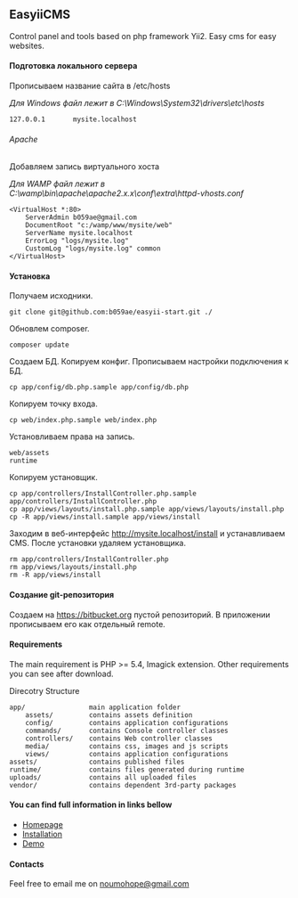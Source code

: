 ## EasyiiCMS
Control panel and tools based on php framework Yii2. Easy cms for easy websites.


#### Подготовка локального сервера

Прописываем название сайта в /etc/hosts

*Для Windows файл лежит в C:\Windows\System32\drivers\etc\hosts*

    127.0.0.1       mysite.localhost

###### Apache

Добавляем запись виртуального хоста

*Для WAMP файл лежит в C:\wamp\bin\apache\apache2.x.x\conf\extra\httpd-vhosts.conf*

    <VirtualHost *:80>
        ServerAdmin b059ae@gmail.com
        DocumentRoot "c:/wamp/www/mysite/web"
        ServerName mysite.localhost
        ErrorLog "logs/mysite.log"
        CustomLog "logs/mysite.log" common
    </VirtualHost>
    
    
#### Установка
Получаем исходники.

    git clone git@github.com:b059ae/easyii-start.git ./
  
Обновлем composer.

    composer update
    
Создаем БД. Копируем конфиг. Прописываем настройки подключения к БД.
 
    cp app/config/db.php.sample app/config/db.php
     
Копируем точку входа.
 
    cp web/index.php.sample web/index.php 
    
Установливаем права на запись.

    web/assets
    runtime

Копируем установщик.

    cp app/controllers/InstallController.php.sample app/controllers/InstallController.php 
    cp app/views/layouts/install.php.sample app/views/layouts/install.php
    cp -R app/views/install.sample app/views/install
    
Заходим в веб-интерфейс http://mysite.localhost/install и устанавливаем CMS.
После установки удаляем установщика.

    rm app/controllers/InstallController.php 
    rm app/views/layouts/install.php 
    rm -R app/views/install
    
    
#### Создание git-репозитория

Создаем на https://bitbucket.org пустой репозиторий.
В приложении прописываем его как отдельный remote.


#### Requirements
The main requirement is PHP >= 5.4, Imagick extension. Other requirements you can see after download.

Direcotry Structure
```
app/                main application folder
    assets/         contains assets definition
    config/         contains application configurations
    commands/       contains Console controller classes
    controllers/    contains Web controller classes
    media/          contains css, images and js scripts
    views/          contains application configurations
assets/             contains published files
runtime/            contains files generated during runtime
uploads/            contains all uploaded files
vendor/             contains dependent 3rd-party packages
```

#### You can find full information in links bellow ####
* [Homepage](http://easyiicms.com)
* [Installation](http://easyiicms.com/docs/install)
* [Demo](http://demo.easyiicms.com/)

#### Contacts ####

Feel free to email me on noumohope@gmail.com
